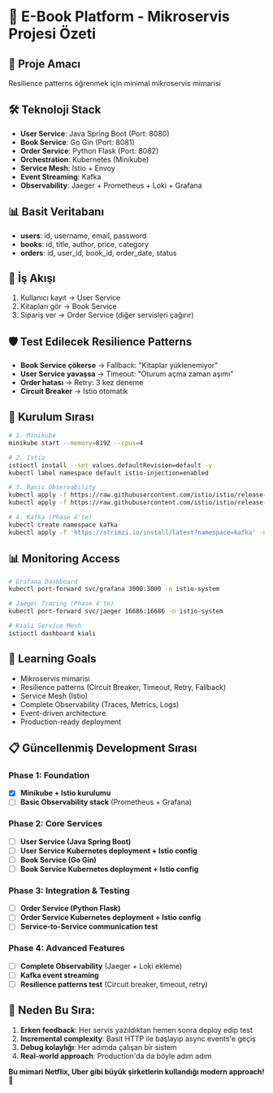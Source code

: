 # 🚀 E-Book Platform - Mikroservis Projesi Özeti

## 🎯 Proje Amacı
Resilience patterns öğrenmek için minimal mikroservis mimarisi

## 🛠️ Teknoloji Stack
* **User Service**: Java Spring Boot (Port: 8080)
* **Book Service**: Go Gin (Port: 8081)
* **Order Service**: Python Flask (Port: 8082)
* **Orchestration**: Kubernetes (Minikube)
* **Service Mesh**: Istio + Envoy
* **Event Streaming**: Kafka
* **Observability**: Jaeger + Prometheus + Loki + Grafana

## 📊 Basit Veritabanı
* **users**: id, username, email, password
* **books**: id, title, author, price, category
* **orders**: id, user_id, book_id, order_date, status

## 🔄 İş Akışı
1. Kullanıcı kayıt → User Service
2. Kitapları gör → Book Service
3. Sipariş ver → Order Service (diğer servisleri çağırır)

## 🛡️ Test Edilecek Resilience Patterns
* **Book Service çökerse** → Fallback: "Kitaplar yüklenemiyor"
* **User Service yavaşsa** → Timeout: "Oturum açma zaman aşımı"
* **Order hatası** → Retry: 3 kez deneme
* **Circuit Breaker** → Istio otomatik

## 🚀 Kurulum Sırası

```bash
# 1. Minikube
minikube start --memory=8192 --cpus=4

# 2. Istio
istioctl install --set values.defaultRevision=default -y
kubectl label namespace default istio-injection=enabled

# 3. Basic Observability
kubectl apply -f https://raw.githubusercontent.com/istio/istio/release-1.19/samples/addons/prometheus.yaml
kubectl apply -f https://raw.githubusercontent.com/istio/istio/release-1.19/samples/addons/grafana.yaml

# 4. Kafka (Phase 4'te)
kubectl create namespace kafka
kubectl apply -f 'https://strimzi.io/install/latest?namespace=kafka' -n kafka
```

## 📊 Monitoring Access

```bash
# Grafana Dashboard
kubectl port-forward svc/grafana 3000:3000 -n istio-system

# Jaeger Tracing (Phase 4'te)
kubectl port-forward svc/jaeger 16686:16686 -n istio-system

# Kiali Service Mesh
istioctl dashboard kiali
```

## 🎯 Learning Goals
* Mikroservis mimarisi
* Resilience patterns (Circuit Breaker, Timeout, Retry, Fallback)
* Service Mesh (Istio)
* Complete Observability (Traces, Metrics, Logs)
* Event-driven architecture
* Production-ready deployment

## 📋 Güncellenmiş Development Sırası

### **Phase 1: Foundation** 
* [x] **Minikube + Istio kurulumu**
* [ ] **Basic Observability stack** (Prometheus + Grafana)

### **Phase 2: Core Services**
* [ ] **User Service (Java Spring Boot)**
* [ ] **User Service Kubernetes deployment + Istio config**
* [ ] **Book Service (Go Gin)** 
* [ ] **Book Service Kubernetes deployment + Istio config**

### **Phase 3: Integration & Testing**
* [ ] **Order Service (Python Flask)**
* [ ] **Order Service Kubernetes deployment + Istio config**
* [ ] **Service-to-Service communication test**

### **Phase 4: Advanced Features**
* [ ] **Complete Observability** (Jaeger + Loki ekleme)
* [ ] **Kafka event streaming**
* [ ] **Resilience patterns test** (Circuit breaker, timeout, retry)

## 🔄 Neden Bu Sıra:
1. **Erken feedback**: Her servis yazıldıktan hemen sonra deploy edip test
2. **Incremental complexity**: Basit HTTP ile başlayıp async events'e geçiş  
3. **Debug kolaylığı**: Her adımda çalışan bir sistem
4. **Real-world approach**: Production'da da böyle adım adım

**Bu mimari Netflix, Uber gibi büyük şirketlerin kullandığı modern approach! 🌟**